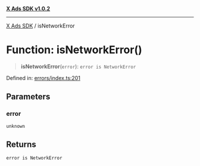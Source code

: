 [**X Ads SDK v1.0.2**](../README.md)

***

[X Ads SDK](../globals.md) / isNetworkError

# Function: isNetworkError()

> **isNetworkError**(`error`): `error is NetworkError`

Defined in: [errors/index.ts:201](https://github.com/kage1020/x-ads-sdk/blob/main/src/errors/index.ts#L201)

## Parameters

### error

`unknown`

## Returns

`error is NetworkError`
